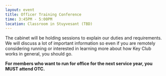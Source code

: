 ```yaml
---
layout: event
title: Officer Training Conference
time: 3:45PM - 5:00PM
location: Classroom in Stuyvesant (TBD)
---
```

The cabinet will be holding sessions to explain our duties and requirements.  We will discuss a lot of important information so even if you are remotely considering running or interested in learning more about how Key Club works in general, you should go.

**For members who want to run for office for the next service year, you MUST attend OTC.**
